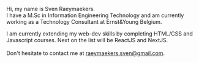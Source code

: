 Hi, my name is Sven Raeymaekers. <br>
I have a M.Sc in Information Engineering Technology and am currently working as a Technology Consultant at Ernst&Young Belgium.<br>

I am currently extending my web-dev skills by completing HTML/CSS and Javascript courses.
Next on the list will be ReactJS and NextJS. \
<br>
Don't hesitate to contact me at raeymaekers.sven@gmail.com.

<!---
SvenRaeymaekers/SvenRaeymaekers is a ✨ special ✨ repository because its `README.md` (this file) appears on your GitHub profile.
You can click the Preview link to take a look at your changes.
--->
